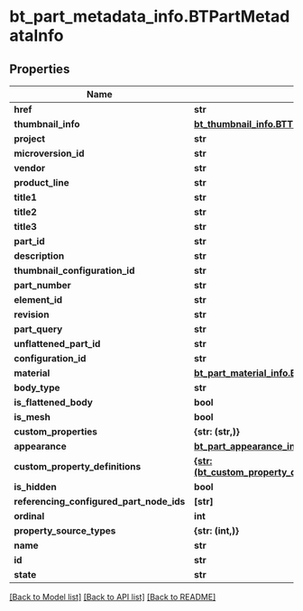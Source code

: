 # bt_part_metadata_info.BTPartMetadataInfo

## Properties
Name | Type | Description | Notes
------------ | ------------- | ------------- | -------------
**href** | **str** |  | [optional] 
**thumbnail_info** | [**bt_thumbnail_info.BTThumbnailInfo**](BTThumbnailInfo.md) |  | [optional] 
**project** | **str** |  | [optional] 
**microversion_id** | **str** |  | [optional] 
**vendor** | **str** |  | [optional] 
**product_line** | **str** |  | [optional] 
**title1** | **str** |  | [optional] 
**title2** | **str** |  | [optional] 
**title3** | **str** |  | [optional] 
**part_id** | **str** |  | [optional] 
**description** | **str** |  | [optional] 
**thumbnail_configuration_id** | **str** |  | [optional] 
**part_number** | **str** |  | [optional] 
**element_id** | **str** |  | [optional] 
**revision** | **str** |  | [optional] 
**part_query** | **str** |  | [optional] 
**unflattened_part_id** | **str** |  | [optional] 
**configuration_id** | **str** |  | [optional] 
**material** | [**bt_part_material_info.BTPartMaterialInfo**](BTPartMaterialInfo.md) |  | [optional] 
**body_type** | **str** |  | [optional] 
**is_flattened_body** | **bool** |  | [optional] 
**is_mesh** | **bool** |  | [optional] 
**custom_properties** | **{str: (str,)}** |  | [optional] 
**appearance** | [**bt_part_appearance_info.BTPartAppearanceInfo**](BTPartAppearanceInfo.md) |  | [optional] 
**custom_property_definitions** | [**{str: (bt_custom_property_definition_info.BTCustomPropertyDefinitionInfo,)}**](BTCustomPropertyDefinitionInfo.md) |  | [optional] 
**is_hidden** | **bool** |  | [optional] 
**referencing_configured_part_node_ids** | **[str]** |  | [optional] 
**ordinal** | **int** |  | [optional] 
**property_source_types** | **{str: (int,)}** |  | [optional] 
**name** | **str** |  | [optional] 
**id** | **str** |  | [optional] 
**state** | **str** |  | [optional] 

[[Back to Model list]](../README.md#documentation-for-models) [[Back to API list]](../README.md#documentation-for-api-endpoints) [[Back to README]](../README.md)


